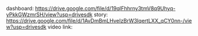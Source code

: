 dashboard: https://drive.google.com/file/d/19qlFhhrny3tmV8q9Uhyq-yPkkGWzmrSH/view?usp=drivesdk
story: https://drive.google.com/file/d/1AvDmBmLHveIzBrW3IqertLXX_qCY0nn-/view?usp=drivesdk
video link: 
